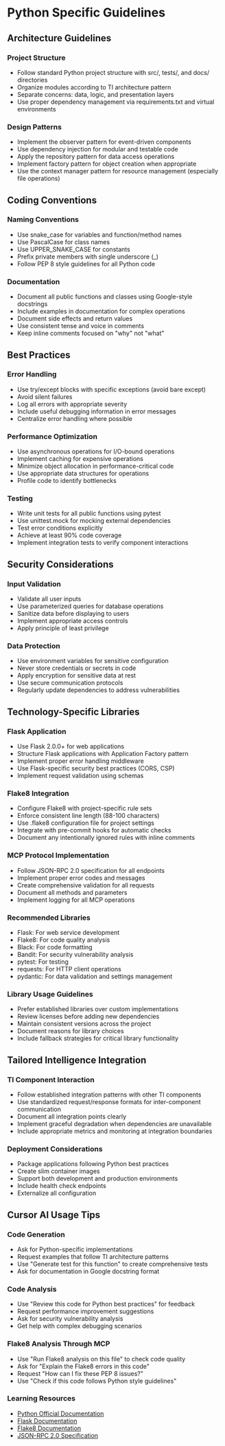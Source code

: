 # Python Specific Guidelines

## Architecture Guidelines

### Project Structure
- Follow standard Python project structure with src/, tests/, and docs/ directories
- Organize modules according to TI architecture pattern
- Separate concerns: data, logic, and presentation layers
- Use proper dependency management via requirements.txt and virtual environments

### Design Patterns
- Implement the observer pattern for event-driven components
- Use dependency injection for modular and testable code
- Apply the repository pattern for data access operations
- Implement factory pattern for object creation when appropriate
- Use the context manager pattern for resource management (especially file operations)

## Coding Conventions

### Naming Conventions
- Use snake_case for variables and function/method names
- Use PascalCase for class names
- Use UPPER_SNAKE_CASE for constants
- Prefix private members with single underscore (_)
- Follow PEP 8 style guidelines for all Python code

### Documentation
- Document all public functions and classes using Google-style docstrings
- Include examples in documentation for complex operations
- Document side effects and return values
- Use consistent tense and voice in comments
- Keep inline comments focused on "why" not "what"

## Best Practices

### Error Handling
- Use try/except blocks with specific exceptions (avoid bare except)
- Avoid silent failures
- Log all errors with appropriate severity
- Include useful debugging information in error messages
- Centralize error handling where possible

### Performance Optimization
- Use asynchronous operations for I/O-bound operations 
- Implement caching for expensive operations
- Minimize object allocation in performance-critical code
- Use appropriate data structures for operations
- Profile code to identify bottlenecks

### Testing
- Write unit tests for all public functions using pytest
- Use unittest.mock for mocking external dependencies
- Test error conditions explicitly
- Achieve at least 90% code coverage
- Implement integration tests to verify component interactions

## Security Considerations

### Input Validation
- Validate all user inputs
- Use parameterized queries for database operations
- Sanitize data before displaying to users
- Implement appropriate access controls
- Apply principle of least privilege

### Data Protection
- Use environment variables for sensitive configuration
- Never store credentials or secrets in code
- Apply encryption for sensitive data at rest
- Use secure communication protocols
- Regularly update dependencies to address vulnerabilities

## Technology-Specific Libraries

### Flask Application
- Use Flask 2.0.0+ for web applications
- Structure Flask applications with Application Factory pattern
- Implement proper error handling middleware
- Use Flask-specific security best practices (CORS, CSP)
- Implement request validation using schemas

### Flake8 Integration
- Configure Flake8 with project-specific rule sets
- Enforce consistent line length (88-100 characters)
- Use .flake8 configuration file for project settings
- Integrate with pre-commit hooks for automatic checks
- Document any intentionally ignored rules with inline comments

### MCP Protocol Implementation
- Follow JSON-RPC 2.0 specification for all endpoints
- Implement proper error codes and messages
- Create comprehensive validation for all requests
- Document all methods and parameters
- Implement logging for all MCP operations

### Recommended Libraries
- Flask: For web service development
- Flake8: For code quality analysis
- Black: For code formatting
- Bandit: For security vulnerability analysis
- pytest: For testing
- requests: For HTTP client operations
- pydantic: For data validation and settings management

### Library Usage Guidelines
- Prefer established libraries over custom implementations
- Review licenses before adding new dependencies
- Maintain consistent versions across the project
- Document reasons for library choices
- Include fallback strategies for critical library functionality

## Tailored Intelligence Integration

### TI Component Interaction
- Follow established integration patterns with other TI components
- Use standardized request/response formats for inter-component communication
- Document all integration points clearly
- Implement graceful degradation when dependencies are unavailable
- Include appropriate metrics and monitoring at integration boundaries

### Deployment Considerations
- Package applications following Python best practices
- Create slim container images
- Support both development and production environments
- Include health check endpoints
- Externalize all configuration

## Cursor AI Usage Tips

### Code Generation
- Ask for Python-specific implementations
- Request examples that follow TI architecture patterns
- Use "Generate test for this function" to create comprehensive tests
- Ask for documentation in Google docstring format

### Code Analysis
- Use "Review this code for Python best practices" for feedback
- Request performance improvement suggestions
- Ask for security vulnerability analysis
- Get help with complex debugging scenarios

### Flake8 Analysis Through MCP
- Use "Run Flake8 analysis on this file" to check code quality
- Ask for "Explain the Flake8 errors in this code"
- Request "How can I fix these PEP 8 issues?"
- Use "Check if this code follows Python style guidelines"

### Learning Resources
- [Python Official Documentation](https://docs.python.org/)
- [Flask Documentation](https://flask.palletsprojects.com/)
- [Flake8 Documentation](https://flake8.pycqa.org/)
- [JSON-RPC 2.0 Specification](https://www.jsonrpc.org/specification) 